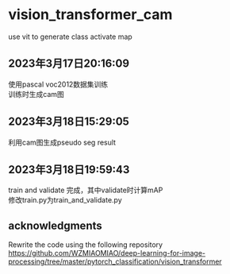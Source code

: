 # vision_transformer_cam
use vit to generate class activate map
## 2023年3月17日20:16:09 
使用pascal voc2012数据集训练\
训练时生成cam图
## 2023年3月18日15:29:05
利用cam图生成pseudo seg result
## 2023年3月18日19:59:43
train and validate 完成，其中validate时计算mAP\
修改train.py为train_and_validate.py


## acknowledgments
Rewrite the code using the following repository\
https://github.com/WZMIAOMIAO/deep-learning-for-image-processing/tree/master/pytorch_classification/vision_transformer